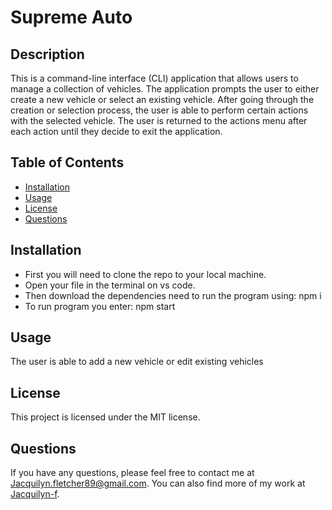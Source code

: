 # Supreme Auto

## Description

This is a command-line interface (CLI) application that allows users to manage a collection of vehicles. The application prompts the user to either create a new vehicle or select an existing vehicle. After going through the creation or selection process, the user is able to perform certain actions with the selected vehicle. The user is returned to the actions menu after each action until they decide to exit the application.

## Table of Contents

* [Installation](#installation)
* [Usage](#usage)
* [License](#license)
* [Questions](#questions)

## Installation

* First you will need to clone the repo to your local machine.
* Open your file in the terminal on vs code. 
* Then download the dependencies need to run the program using: npm i 
* To run program you enter: npm start

## Usage

The user is able to add a new vehicle or edit existing vehicles

## License

This project is licensed under the MIT license.


## Questions

If you have any questions, please feel free to contact me at Jacquilyn.fletcher89@gmail.com.
You can also find more of my work at [Jacquilyn-f](https://github.com/Jacquilyn-f).
